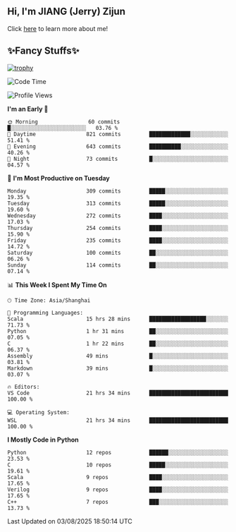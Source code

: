 ## Hi, I'm JIANG (Jerry) Zijun

Click [here](https://jzjerry.github.io/about/) to learn more about me!

## ✨Fancy Stuffs✨
[![trophy](https://github-profile-trophy.vercel.app/?username=jzjerry&theme=onedark)](https://github.com/ryo-ma/github-profile-trophy)
<!--START_SECTION:waka-->
![Code Time](http://img.shields.io/badge/Code%20Time-1%2C463%20hrs%2041%20mins-blue)

![Profile Views](http://img.shields.io/badge/Profile%20Views-0-blue)

**I'm an Early 🐤** 

```text
🌞 Morning                60 commits          █░░░░░░░░░░░░░░░░░░░░░░░░   03.76 % 
🌆 Daytime                821 commits         █████████████░░░░░░░░░░░░   51.41 % 
🌃 Evening                643 commits         ██████████░░░░░░░░░░░░░░░   40.26 % 
🌙 Night                  73 commits          █░░░░░░░░░░░░░░░░░░░░░░░░   04.57 % 
```
📅 **I'm Most Productive on Tuesday** 

```text
Monday                   309 commits         █████░░░░░░░░░░░░░░░░░░░░   19.35 % 
Tuesday                  313 commits         █████░░░░░░░░░░░░░░░░░░░░   19.60 % 
Wednesday                272 commits         ████░░░░░░░░░░░░░░░░░░░░░   17.03 % 
Thursday                 254 commits         ████░░░░░░░░░░░░░░░░░░░░░   15.90 % 
Friday                   235 commits         ████░░░░░░░░░░░░░░░░░░░░░   14.72 % 
Saturday                 100 commits         ██░░░░░░░░░░░░░░░░░░░░░░░   06.26 % 
Sunday                   114 commits         ██░░░░░░░░░░░░░░░░░░░░░░░   07.14 % 
```


📊 **This Week I Spent My Time On** 

```text
🕑︎ Time Zone: Asia/Shanghai

💬 Programming Languages: 
Scala                    15 hrs 28 mins      ██████████████████░░░░░░░   71.73 % 
Python                   1 hr 31 mins        ██░░░░░░░░░░░░░░░░░░░░░░░   07.05 % 
C                        1 hr 22 mins        ██░░░░░░░░░░░░░░░░░░░░░░░   06.37 % 
Assembly                 49 mins             █░░░░░░░░░░░░░░░░░░░░░░░░   03.81 % 
Markdown                 39 mins             █░░░░░░░░░░░░░░░░░░░░░░░░   03.07 % 

🔥 Editors: 
VS Code                  21 hrs 34 mins      █████████████████████████   100.00 % 

💻 Operating System: 
WSL                      21 hrs 34 mins      █████████████████████████   100.00 % 
```

**I Mostly Code in Python** 

```text
Python                   12 repos            ██████░░░░░░░░░░░░░░░░░░░   23.53 % 
C                        10 repos            █████░░░░░░░░░░░░░░░░░░░░   19.61 % 
Scala                    9 repos             ████░░░░░░░░░░░░░░░░░░░░░   17.65 % 
Verilog                  9 repos             ████░░░░░░░░░░░░░░░░░░░░░   17.65 % 
C++                      7 repos             ███░░░░░░░░░░░░░░░░░░░░░░   13.73 % 
```




 Last Updated on 03/08/2025 18:50:14 UTC
<!--END_SECTION:waka-->
